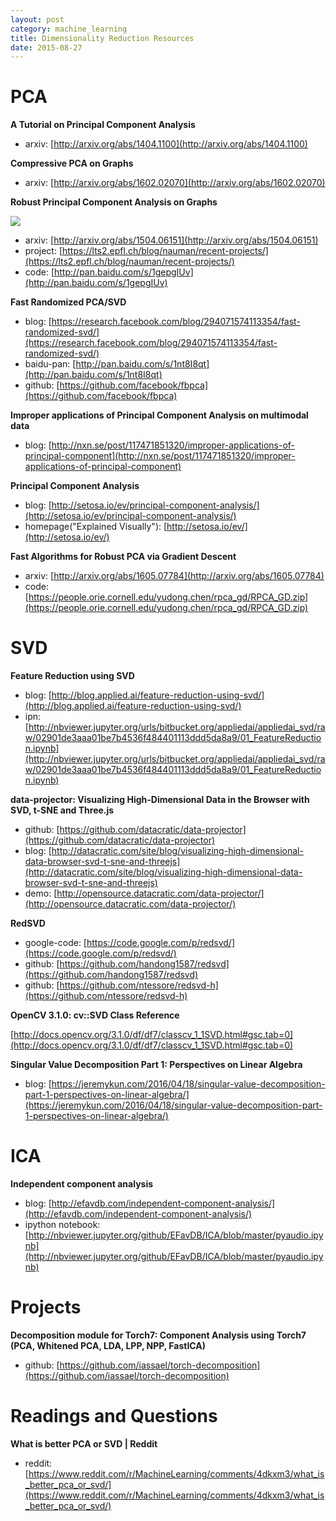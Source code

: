 ```yaml
---
layout: post
category: machine_learning
title: Dimensionality Reduction Resources
date: 2015-08-27
---
```


# PCA

**A Tutorial on Principal Component Analysis**

- arxiv: [http://arxiv.org/abs/1404.1100](http://arxiv.org/abs/1404.1100)

**Compressive PCA on Graphs**

- arxiv: [http://arxiv.org/abs/1602.02070](http://arxiv.org/abs/1602.02070)

**Robust Principal Component Analysis on Graphs**

![](https://lts2.epfl.ch/blog/nauman/wp-content/uploads/sites/12/2015/01/Slide11.jpg)

- arxiv: [http://arxiv.org/abs/1504.06151](http://arxiv.org/abs/1504.06151)
- project: [https://lts2.epfl.ch/blog/nauman/recent-projects/](https://lts2.epfl.ch/blog/nauman/recent-projects/)
- code: [http://pan.baidu.com/s/1gepgIUv](http://pan.baidu.com/s/1gepgIUv)

**Fast Randomized PCA/SVD**

- blog: [https://research.facebook.com/blog/294071574113354/fast-randomized-svd/](https://research.facebook.com/blog/294071574113354/fast-randomized-svd/)
- baidu-pan: [http://pan.baidu.com/s/1nt8I8qt](http://pan.baidu.com/s/1nt8I8qt)
- github: [https://github.com/facebook/fbpca](https://github.com/facebook/fbpca)

**Improper applications of Principal Component Analysis on multimodal data**

- blog: [http://nxn.se/post/117471851320/improper-applications-of-principal-component](http://nxn.se/post/117471851320/improper-applications-of-principal-component)

**Principal Component Analysis**

- blog: [http://setosa.io/ev/principal-component-analysis/](http://setosa.io/ev/principal-component-analysis/)
- homepage("Explained Visually"): [http://setosa.io/ev/](http://setosa.io/ev/)

**Fast Algorithms for Robust PCA via Gradient Descent**

- arxiv: [http://arxiv.org/abs/1605.07784](http://arxiv.org/abs/1605.07784)
- code: [https://people.orie.cornell.edu/yudong.chen/rpca_gd/RPCA_GD.zip](https://people.orie.cornell.edu/yudong.chen/rpca_gd/RPCA_GD.zip)

# SVD

**Feature Reduction using SVD**

- blog: [http://blog.applied.ai/feature-reduction-using-svd/](http://blog.applied.ai/feature-reduction-using-svd/)
- ipn: [http://nbviewer.jupyter.org/urls/bitbucket.org/appliedai/appliedai_svd/raw/02901de3aaa01be7b4536f484401113ddd5da8a9/01_FeatureReduction.ipynb](http://nbviewer.jupyter.org/urls/bitbucket.org/appliedai/appliedai_svd/raw/02901de3aaa01be7b4536f484401113ddd5da8a9/01_FeatureReduction.ipynb)

**data-projector: Visualizing High-Dimensional Data in the Browser with SVD, t-SNE and Three.js**

- github: [https://github.com/datacratic/data-projector](https://github.com/datacratic/data-projector)
- blog: [http://datacratic.com/site/blog/visualizing-high-dimensional-data-browser-svd-t-sne-and-threejs](http://datacratic.com/site/blog/visualizing-high-dimensional-data-browser-svd-t-sne-and-threejs)
- demo: [http://opensource.datacratic.com/data-projector/](http://opensource.datacratic.com/data-projector/)

**RedSVD**

- google-code: [https://code.google.com/p/redsvd/](https://code.google.com/p/redsvd/)
- github: [https://github.com/handong1587/redsvd](https://github.com/handong1587/redsvd)
- github: [https://github.com/ntessore/redsvd-h](https://github.com/ntessore/redsvd-h)

**OpenCV 3.1.0: cv::SVD Class Reference**

[http://docs.opencv.org/3.1.0/df/df7/classcv_1_1SVD.html#gsc.tab=0](http://docs.opencv.org/3.1.0/df/df7/classcv_1_1SVD.html#gsc.tab=0)

**Singular Value Decomposition Part 1: Perspectives on Linear Algebra**

- blog: [https://jeremykun.com/2016/04/18/singular-value-decomposition-part-1-perspectives-on-linear-algebra/](https://jeremykun.com/2016/04/18/singular-value-decomposition-part-1-perspectives-on-linear-algebra/)

# ICA

**Independent component analysis**

- blog: [http://efavdb.com/independent-component-analysis/](http://efavdb.com/independent-component-analysis/)
- ipython notebook: [http://nbviewer.jupyter.org/github/EFavDB/ICA/blob/master/pyaudio.ipynb](http://nbviewer.jupyter.org/github/EFavDB/ICA/blob/master/pyaudio.ipynb)

# Projects

**Decomposition module for Torch7: Component Analysis using Torch7 (PCA, Whitened PCA, LDA, LPP, NPP, FastICA)**

- github: [https://github.com/iassael/torch-decomposition](https://github.com/iassael/torch-decomposition)

# Readings and Questions

**What is better PCA or SVD | Reddit**

- reddit: [https://www.reddit.com/r/MachineLearning/comments/4dkxm3/what_is_better_pca_or_svd/](https://www.reddit.com/r/MachineLearning/comments/4dkxm3/what_is_better_pca_or_svd/)
